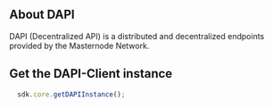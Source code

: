 ## About DAPI

DAPI (Decentralized API) is a distributed and decentralized endpoints provided by the Masternode Network.

## Get the DAPI-Client instance

```js
  sdk.core.getDAPIInstance();
```
